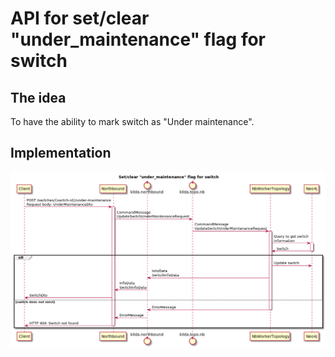 # API for set/clear "under_maintenance" flag for switch

 ## The idea
To have the ability to mark switch as "Under maintenance".

 ## Implementation
![API for set/clear "under_maintenance" flag for switch](./switch-update-under-maintenance.png "API for set/clear under_maintenance flag for switch")